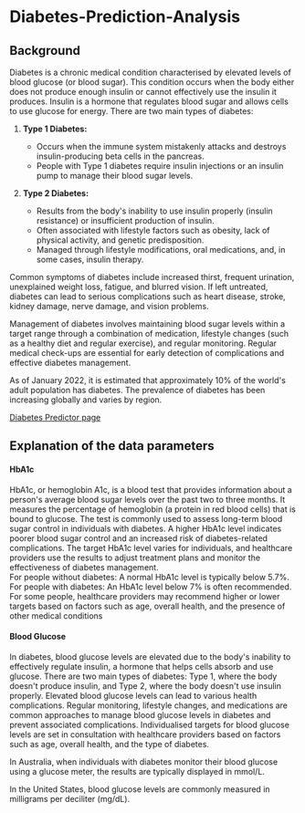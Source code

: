 # Diabetes-Prediction-Analysis

## Background
Diabetes is a chronic medical condition characterised by elevated levels of blood glucose (or blood sugar). This condition occurs when the body either does not produce enough insulin or cannot effectively use the insulin it produces. Insulin is a hormone that regulates blood sugar and allows cells to use glucose for energy. There are two main types of diabetes:

1. **Type 1 Diabetes:**
   - Occurs when the immune system mistakenly attacks and destroys insulin-producing beta cells in the pancreas.
   - People with Type 1 diabetes require insulin injections or an insulin pump to manage their blood sugar levels.

2. **Type 2 Diabetes:**
   - Results from the body's inability to use insulin properly (insulin resistance) or insufficient production of insulin.
   - Often associated with lifestyle factors such as obesity, lack of physical activity, and genetic predisposition.
   - Managed through lifestyle modifications, oral medications, and, in some cases, insulin therapy.

Common symptoms of diabetes include increased thirst, frequent urination, unexplained weight loss, fatigue, and blurred vision. If left untreated, diabetes can lead to serious complications such as heart disease, stroke, kidney damage, nerve damage, and vision problems.

Management of diabetes involves maintaining blood sugar levels within a target range through a combination of medication, lifestyle changes (such as a healthy diet and regular exercise), and regular monitoring. Regular medical check-ups are essential for early detection of complications and effective diabetes management.

As of January 2022, it is estimated that approximately 10% of the world's adult population has diabetes. The prevalence of diabetes has been increasing globally and varies by region.

[Diabetes Predictor page](https://diabetes-prediction-analysis-2023.streamlit.app/)

## Explanation of the data parameters  
#### HbA1c  
HbA1c, or hemoglobin A1c, is a blood test that provides information about a person's average blood sugar levels over the past two to three months. It measures the percentage of hemoglobin (a protein in red blood cells) that is bound to glucose. The test is commonly used to assess long-term blood sugar control in individuals with diabetes. A higher HbA1c level indicates poorer blood sugar control and an increased risk of diabetes-related complications. The target HbA1c level varies for individuals, and healthcare providers use the results to adjust treatment plans and monitor the effectiveness of diabetes management.  
For people without diabetes: A normal HbA1c level is typically below 5.7%.  
For people with diabetes:  An HbA1c level below 7% is often recommended.  
For some people, healthcare providers may recommend higher or lower targets based on factors such as age, overall health, and the presence of other medical conditions

#### Blood Glucose  
In diabetes, blood glucose levels are elevated due to the body's inability to effectively regulate insulin, a hormone that helps cells absorb and use glucose. There are two main types of diabetes: Type 1, where the body doesn't produce insulin, and Type 2, where the body doesn't use insulin properly. Elevated blood glucose levels can lead to various health complications. Regular monitoring, lifestyle changes, and medications are common approaches to manage blood glucose levels in diabetes and prevent associated complications. Individualised targets for blood glucose levels are set in consultation with healthcare providers based on factors such as age, overall health, and the type of diabetes.  

In Australia, when individuals with diabetes monitor their blood glucose using a glucose meter, the results are typically displayed in mmol/L.  

In the United States, blood glucose levels are commonly measured in milligrams per deciliter (mg/dL).  



